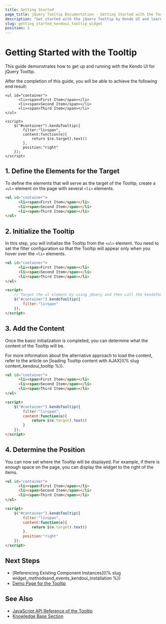 ```yaml
---
title: Getting Started
page_title: jQuery Tooltip Documentation - Getting Started with the Tooltip
description: "Get started with the jQuery Tooltip by Kendo UI and learn how to initialize the widget."
slug: getting_started_kendoui_tooltip_widget
position: 1
---
```


# Getting Started with the Tooltip

This guide demonstrates how to get up and running with the Kendo UI for jQuery Tooltip. 

After the completion of this guide, you will be able to achieve the following end result:

```dojo
<ul id="container">
      <li><span>First Item</span></li>
      <li><span>Second Item</span></li>
      <li><span>Third Item</span></li>
</ul>

<script>
    $("#container").kendoTooltip({
        filter:"li>span",
      	content:function(e){
        	return $(e.target).text()
        },
      	position:"right"
    });
</script>
```

## 1. Define the Elements for the Target

To define the elements that will serve as the target of the Tooltip, create a `<ul>` element on the page with several `<li>` elements.

```html
<ul id="container">
      <li><span>First Item</span></li>
      <li><span>Second Item</span></li>
      <li><span>Third Item</span></li>
</ul>
```

## 2. Initialize the Tooltip 

In this step, you will initialize the Tooltip from the `<ul>` element. You need to set the filter configuration so that the Tooltip will appear only when you hover over the `<li>` elements. 
 
```html
<ul id="container">
      <li><span>First Item</span></li>
      <li><span>Second Item</span></li>
      <li><span>Third Item</span></li>
</ul>

<script>
    // Target the ul element by using jQuery and then call the kendoTooltip() method.
    $("#container").kendoTooltip({
        filter:"li>span"
    });
</script>
```

## 3. Add the Content

Once the basic initialization is completed, you can determine what the content of the Tooltip will be.

For more information about the alternative approach to load the content, refer to the article on [loading Tooltip content with AJAX]({% slug content_kendoui_tooltip %}). 

```html
<ul id="container">
      <li><span>First Item</span></li>
      <li><span>Second Item</span></li>
      <li><span>Third Item</span></li>
</ul>

<script>
    $("#container").kendoTooltip({
        filter:"li>span",
      	content:function(e){
        	return $(e.target).text()
        }
    });
</script>
```

## 4. Determine the Position

You can now set where the Tooltip will be displayed. For example,  if there is enough space on the page, you can display the widget to the right of the items.

```html
<ul id="container">
      <li><span>First Item</span></li>
      <li><span>Second Item</span></li>
      <li><span>Third Item</span></li>
</ul>

<script>
    $("#container").kendoTooltip({
        filter:"li>span",
      	content:function(e){
        	return $(e.target).text()
        },
      	position:"right"
    });
</script>
```

## Next Steps 

* [Referencing Existing Component Instances]({% slug widget_methodsand_events_kendoui_installation %}) 
* [Demo Page for the Tooltip](https://demos.telerik.com/kendo-ui/tooltip/index)

## See Also 

* [JavaScript API Reference of the Tooltip](/api/javascript/ui/tooltip)
* [Knowledge Base Section](/knowledge-base)

<script>
  window.onload = function() {
    document.getElementsByClassName("btn-run")[0].click();
  }
</script>